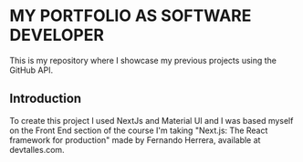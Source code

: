 # MY PORTFOLIO AS SOFTWARE DEVELOPER

This is my repository where I showcase my previous projects using the GitHub API. 

## Introduction
To create this project I used NextJs and Material UI and I was based myself on the Front End section of the course I'm taking "Next.js: The React framework for production" made by Fernando Herrera, available at devtalles.com.
